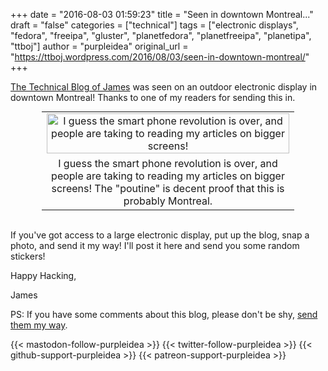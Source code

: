 +++
date = "2016-08-03 01:59:23"
title = "Seen in downtown Montreal..."
draft = "false"
categories = ["technical"]
tags = ["electronic displays", "fedora", "freeipa", "gluster", "planetfedora", "planetfreeipa", "planetipa", "ttboj"]
author = "purpleidea"
original_url = "https://ttboj.wordpress.com/2016/08/03/seen-in-downtown-montreal/"
+++

<a href="/blog/">The Technical Blog of James</a> was seen on an outdoor electronic display in downtown Montreal! Thanks to one of my readers for sending this in.

<table style="text-align:center; width:80%; margin:0 auto;"><tr><td><a href="ttboj-downtown.png"><img class="size-large wp-image-1866" src="ttboj-downtown.png" alt="I guess the smart phone revolution is over, and people are taking to reading my articles on bigger screens!" width="100%" height="100%" /></a></td></tr><tr><td> I guess the smart phone revolution is over, and people are taking to reading my articles on bigger screens! The "poutine" is decent proof that this is probably Montreal.</td></tr></table></br />

If you've got access to a large electronic display, put up the blog, snap a photo, and send it my way! I'll post it here and send you some random stickers!

Happy Hacking,

James

PS: If you have some comments about this blog, please don't be shy, <a href="/contact/">send them my way</a>.

{{< mastodon-follow-purpleidea >}}
{{< twitter-follow-purpleidea >}}
{{< github-support-purpleidea >}}
{{< patreon-support-purpleidea >}}
